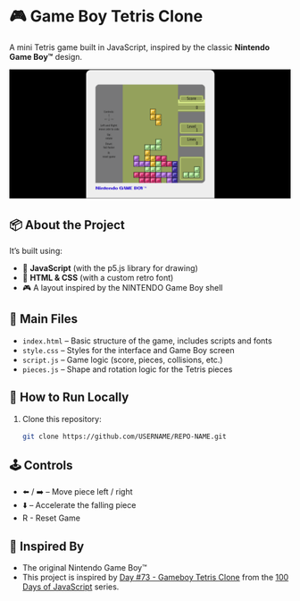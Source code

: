 # 🎮 Game Boy Tetris Clone

A mini Tetris game built in JavaScript, inspired by the classic **Nintendo Game Boy™** design.

![Tetris Screenshot](preview.png)

## 📦 About the Project

It’s built using:
- 🧠 **JavaScript** (with the p5.js library for drawing)
- 🎨 **HTML & CSS** (with a custom retro font)
- 🎮 A layout inspired by the NINTENDO Game Boy shell

## 📁 Main Files

- `index.html` – Basic structure of the game, includes scripts and fonts
- `style.css` – Styles for the interface and Game Boy screen
- `script.js` – Game logic (score, pieces, collisions, etc.)
- `pieces.js` – Shape and rotation logic for the Tetris pieces

## 🚀 How to Run Locally

1. Clone this repository:
   ```bash
   git clone https://github.com/USERNAME/REPO-NAME.git

## 🕹️ Controls
- ⬅️ / ➡️ – Move piece left / right
- ⬇️ – Accelerate the falling piece
- R - Reset Game

## 📸 Inspired By
- The original Nintendo Game Boy™
- This project is inspired by [Day #73 - Gameboy Tetris Clone](https://github.com/AsmrProg-YT/100-days-of-javascript/tree/master/Day%20%2373%20-%20Gameboy%20Tetris%20Clone) from the [100 Days of JavaScript](https://github.com/AsmrProg-YT/100-days-of-javascript) series.